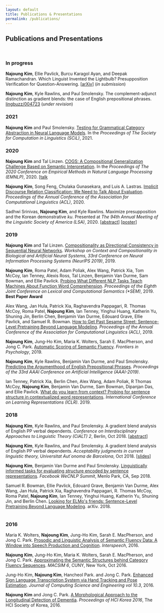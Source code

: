 ```yaml
---
layout: default
title: Publications & Presentations
permalink: /publications/
---
```


## Publications and Presentations

<br>

### In progress
<b>Najoung Kim</b>, Ellie Pavlick, Burcu Karagol Ayan, and Deepak Ramachandran. Which Linguist Invented the Lightbulb? Presupposition Verification for Question-Answering. \[<a target="_blank" href="https://arxiv.org/abs/2101.00391">arXiv</a>\] (<i>in submission</i>)

<b>Najoung Kim</b>, Kyle Rawlins, and Paul Smolensky. The complement-adjunct distinction as gradient blends: the case of English prepositional phrases. <a target="_blank" href="https://ling.auf.net/lingbuzz/004723">lingbuzz/004723</a> (<i>under revision</i>)

### 2021

<b>Najoung Kim</b> and Paul Smolensky. <a target="_blank" href="https://scholarworks.umass.edu/scil/vol4/iss1/60/">Testing for Grammatical Category Abstraction in Neural Language Models</a>. In the <i>Proceedings of The Society for Computation in Linguistics (SCiL)</i>, 2021.

### 2020
<b>Najoung Kim</b> and Tal Linzen. <a href="https://www.aclweb.org/anthology/2020.emnlp-main.731/">COGS: A Compositional Generalization Challenge Based on Semantic Interpretation</a>. In the <i>Proceedings of The 2020 Conference on Empirical Methods in Natural Language Processing (EMNLP)</i>, 2020. \[<a target="_blank" href="https://slideslive.com/38939064/cogs-a-composition-generalization-challenge-based-on-semantic-interpretation">talk</a>

<b>Najoung Kim</b>, Song Feng, Chulaka Gunasekara, and Luis A. Lastras. <a href="https://www.aclweb.org/anthology/2020.acl-main.480/">Implicit Discourse Relation Classification: We Need to Talk About Evaluation</a>. <i>Proceedings of the Annual Conference of the Association for Computational Linguistics (ACL)</i>, 2020.


Sadhwi Srinivas, <b>Najoung Kim</b>, and Kyle Rawlins. Maximize presupposition and the Korean demonstrative <i>ku</i>. Presented at <i>The 94th Annual Meeting of the Linguistic Society of America (LSA)</i>, 2020. \[<a target="_blank" href="https://www.linguisticsociety.org/abstract/maximize-presupposition-and-korean-demonstrative-ku">abstract</a>] [<a href="/assets/files/LSA_ku_poster.pdf">poster</a>]


### 2019
<b>Najoung Kim</b> and Tal Linzen. <a href="/assets/files/Kim_Linzen_NeurIPS_workshop_camready.pdf">Compositionality as Directional Consistency in Sequential Neural Networks</a>. <i>Workshop on Context and Compositionality in Biological and Artificial Neural Systems, 33rd Conference on Neural Information Processing Systems (NeurIPS 2019)</i>, 2019.

<b>Najoung Kim</b>, Roma Patel, Adam Poliak, Alex Wang, Patrick Xia, Tom McCoy, Ian Tenney, Alexis Ross, Tal Linzen, Benjamin Van Durme, Sam Bowman, and Ellie Pavlick. <a target="_blank" href="https://arxiv.org/abs/1904.11544">Probing What Different NLP Tasks Teach Machines About Function Word Comprehension</a>. <i>Proceedings of the Eighth Joint Conference on Lexical and Computational Semantics (\*SEM)</i>, 2019. <b>Best Paper Award</b>

Alex Wang, Jan Hula, Patrick Xia, Raghavendra  Pappagari,  R. Thomas McCoy, Roma Patel, <b>Najoung Kim</b>, Ian Tenney, Yinghui Huang, Katherin Yu, Shuning Jin, Berlin Chen, Benjamin Van Durme, Edouard Grave, Ellie Pavlick, and Samuel R. Bowman. <a target="_blank" href="https://www.aclweb.org/anthology/P19-1439">How to Get Past Sesame Street: Sentence-Level Pretraining Beyond Language Modeling</a>. <i>Proceedings of the Annual Conference of the Association for Computational Linguistics (ACL)</i>, 2019.

<b>Najoung Kim</b>, Jung-Ho Kim, Maria K. Wolters, Sarah E. MacPherson, and Jong C. Park. <a target="_blank" href="https://www.frontiersin.org/articles/10.3389/fpsyg.2019.01020/full">Automatic Scoring of Semantic Fluency</a>. <i>Frontiers in Psychology</i>, 2019.

<b>Najoung Kim</b>, Kyle Rawlins, Benjamin Van Durme, and Paul Smolensky. <a target="_blank" href="https://arxiv.org/abs/1809.07889">Predicting the Argumenthood of English Prepositional Phrases</a>. <i>Proceedings of the 33rd AAAI Conference on Artificial Intelligence (AAAI-2019)</i>.


Ian Tenney, Patrick Xia, Berlin Chen, Alex Wang, Adam Poliak, R Thomas McCoy, <b>Najoung Kim</b>, Benjamin Van Durme, Sam Bowman, Dipanjan Das, and Ellie Pavlick. <a target="_blank" href="https://openreview.net/forum?id=SJzSgnRcKX">What do you learn from context? Probing for sentence structure in contextualized word representations</a>. <i>International Conference on Learning Representations (ICLR)</i>. 2019.

### 2018

<b>Najoung Kim</b>, Kyle Rawlins, and Paul Smolensky. A gradient blend analysis of English PP verbal dependents. <i>Conference on Interdisciplinary Approaches to Linguistic Theory (CiALT) 2</i>, Berlin, Oct 2018. [<a target="_blank" href="/assets/files/CiALT2_kim_rawlins_smolensky.pdf">abstract</a>]

<b>Najoung Kim</b>, Kyle Rawlins, and Paul Smolensky. A gradient blend analysis of English PP verbal dependents. <i>Acceptability judgments in current linguistic theory, Universitat Aut\`onoma de Barcelona</i>, Oct 2018. [<a target="_blank" href="/assets/files/acceptability_slides.pdf">slides</a>]

<b>Najoung Kim</b>, Benjamin Van Durme and Paul Smolensky. <a target="_blank" href="/assets/files/wecnlp2018.pdf">Linguistically informed tasks for evaluating structure encoded by sentence representations</a>. <i>Facebook WeCNLP Summit</i>, Menlo Park, CA, Sep 2018.

Samuel R. Bowman, Ellie Pavlick, Edouard Grave, Benjamin Van Durme, Alex Wang, Jan Hula, Patrick Xia, Raghavendra Pappagari, R. Thomas McCoy, Roma Patel, <b>Najoung Kim</b>, Ian Tenney, Yinghui Huang, Katherin Yu, Shuning Jin, and Berlin Chen. <a target="_blank" href="https://arxiv.org/abs/1812.10860">Looking for ELMo's friends: Sentence-Level Pretraining Beyond Language Modeling</a>. arXiv. 2018.
<br>
<br>
### 2016
Maria K. Wolters, <b>Najoung Kim</b>, Jung-Ho Kim, Sarah E. MacPherson, and Jong C. Park. <a href="http://dx.doi.org/10.21437/Interspeech.2016-420">Prosodic and Linguistic Analysis of Semantic Fluency Data: A Window into Speech Production and Cognition</a>. <i>Interspeech</i>, 2016.

<b>Najoung Kim</b>, Jung-Ho Kim, Maria K. Wolters, Sarah E. MacPherson, and Jong C. Park. <a href="http://www.macsim.us/wordpress/wp-content/uploads/2016/09/macsim6_KimN.pdf">Approximating the Semantic Structures behind Category Fluency Sequences</a>. <i>MACSIM 6</i>, CUNY, New York, Oct 2016.

Jung-Ho Kim, <b>Najoung Kim</b>, Hancheol Park. and Jong C. Park. <a href="https://www.koreascience.or.kr/article/JAKO201630762631870.pdf">Enhanced Sign Language Transcription System via Hand Tracking and Pose Estimation</a>. <i>Journal of Computing Science and Engineering vol 10.3</i>, 2016.

<b>Najoung Kim</b> and Jong C. Park. <a href="https://dl.acm.org/citation.cfm?id=2903628">A Morphological Approach to the Longitudinal Detection of Dementia</a>. <i>Proceedings of HCI Korea 2016</i>, The HCI Society of Korea, 2016.